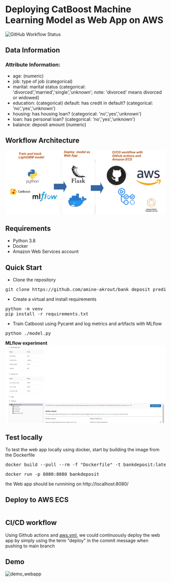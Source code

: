 # Deploying CatBoost Machine Learning Model as Web App on AWS  
![GitHub Workflow Status](https://img.shields.io/github/workflow/status/amine-akrout/bank_deposit_prediction/Deploy%20to%20Amazon%20ECS)

## Data Information

### Attribute Information:
- age: (numeric)
- job: type of job (categorical)
- marital: marital status (categorical: 'divorced','married','single','unknown'; note: 'divorced' means divorced or widowed)
- education: (categorical)
default: has credit in default? (categorical: 'no','yes','unknown')
- housing: has housing loan? (categorical: 'no','yes','unknown')
- loan: has personal loan? (categorical: 'no','yes','unknown')
- balance: deposit amount (numeric)

## Workflow Architecture
![workflow_architecture](./demo/workflow_architecture.JPG) 

## Requirements
* Python 3.8
* Docker
* Amazon Web Services account

## Quick Start
* Clone the repository
<pre>
git clone https://github.com/amine-akrout/bank_deposit_prediction
</pre>
* Create a virtual and install requirements
<pre>
python -m venv
pip install -r requirements.txt
</pre>
* Train Catboost using Pycaret and log metrics and artifacts with MLflow
<pre>
python ./model.py
</pre>

**MLflow experiment**
![demo_webapp](./demo/mlflow.JPG)  

## Test locally
To test the web app locally using docker, start by building the image from the Dockerfile
<pre>
docker build --pull --rm -f "Dockerfile" -t bankdeposit:latest "."
</pre>

<pre>
docker run -p 8080:8080 bankdeposit
</pre>
the Web app should be runnining on http://localhost:8080/

## Deploy to AWS ECS


<pre>
</pre>

## CI/CD workflow
Using Github actions and [aws.yml](https://github.com/amine-akrout/bank_deposit_prediction/blob/master/.github/workflows/aws.yml), we could continuously deploy the web app by simply using the term "deploy" in the commit message when pushing to main branch

## Demo


![demo_webapp](./demo/webapp.gif)  

